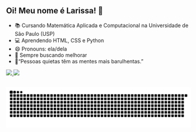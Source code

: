 ## Oi! Meu nome é Larissa! 👋
- 📚 Cursando Matemática Aplicada e Computacional na Universidade de São Paulo (USP)
- 💻 Aprendendo HTML, CSS e Python
- 😄 Pronouns: ela/dela
- 🌸 Sempre buscando melhorar  
- 📌“Pessoas quietas têm as mentes mais barulhentas.”


<!--
Here are some ideas to get you started:

- 🔭 I’m currently working on ...
- 🌱 I’m currently learning ...
- 👯 I’m looking to collaborate on ...
- 🤔 I’m looking for help with ...
- 💬 Ask me about ...
- 📫 How to reach me: ...
- 😄 Pronouns: ...
- ⚡ Fun fact: ...
-->
 
 <div>
  <a href="https://github.com/LarissaMarquesPimenta">
  <img height="180em" src="https://github-readme-stats.vercel.app/api?username=LarissaMarquesPimenta&show_icons=true&theme=dracula&include_all_commits=true&count_private=true"/>
  <img height="180em" src="https://github-readme-stats.vercel.app/api/top-langs/?username=LarissaMarquesPimenta&layout=compact&langs_count=7&theme=dracula"/>
</div>
 
 ##
 ![Snake animation](https://github.com/LarissaMArquesPimenta/LarissaMarquesPimenta/blob/output/github-contribution-grid-snake.svg)
